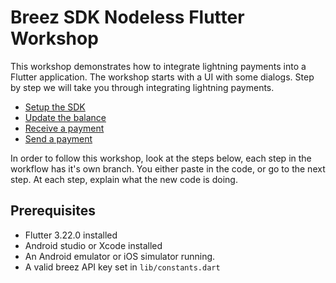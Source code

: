 # Breez SDK Nodeless Flutter Workshop

This workshop demonstrates how to integrate lightning payments into a Flutter
application. The workshop starts with a UI with some dialogs. Step by step we
will take you through integrating lightning payments.

- [Setup the SDK](https://github.com/dangeross/breez-sdk-nodeless-flutter-workshop/tree/step-1)
- [Update the balance](https://github.com/dangeross/breez-sdk-nodeless-flutter-workshop/tree/step-2)
- [Receive a payment](https://github.com/dangeross/breez-sdk-nodeless-flutter-workshop/tree/step-3)
- [Send a payment](https://github.com/dangeross/breez-sdk-nodeless-flutter-workshop/tree/step-4)

In order to follow this workshop, look at the steps below, each step in the workflow 
has it's own branch. You either paste in the code, or go to the next step.
At each step, explain what the new code is doing.

## Prerequisites
- Flutter 3.22.0 installed
- Android studio or Xcode installed
- An Android emulator or iOS simulator running.
- A valid breez API key set in `lib/constants.dart`
